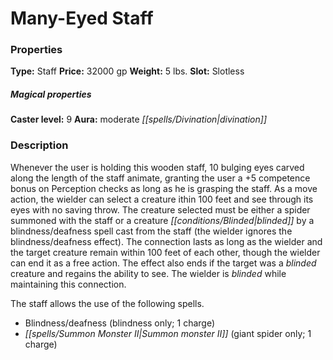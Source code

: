 ﻿---
Title: "Many-Eyed Staff"
Type: "Staff"
Price: "32000 gp"
Weight: "5 lbs."
Slot: "Slotless"
Caster level: "9"
Aura: "moderate divination"
Description: |
  "Whenever the user is holding this wooden staff, 10 bulging eyes carved along the length of the staff animate, granting the user a +5 competence bonus on Perception checks as long as he is grasping the staff. As a move action, the wielder can select a creature ithin 100 feet and see through its eyes with no saving throw. The creature selected must be either a spider summoned with the staff or a creature blinded by a _blindness/deafness_ spell cast from the staff (the wielder ignores the _blindness/deafness_ effect). The connection lasts as long as the wielder and the target creature remain within 100 feet of each other, though the wielder can end it as a free action. The effect also ends if the target was a blinded creature and regains the ability to see. The wielder is blinded while maintaining this connection.
  The staff allows the use of the following spells."
Crafting cost: "16000 gp"
Sources: "['Horror Adventures']"
---

# Many-Eyed Staff

### Properties

**Type:** Staff **Price:** 32000 gp **Weight:** 5 lbs. **Slot:** Slotless

##### Magical properties

**Caster level:** 9 **Aura:** moderate _[[spells/Divination|divination]]_

### Description

Whenever the user is holding this wooden staff, 10 bulging eyes carved along the length of the staff animate, granting the user a +5 competence bonus on Perception checks as long as he is grasping the staff. As a move action, the wielder can select a creature ithin 100 feet and see through its eyes with no saving throw. The creature selected must be either a spider summoned with the staff or a creature _[[conditions/Blinded|blinded]]_ by a blindness/deafness spell cast from the staff (the wielder ignores the blindness/deafness effect). The connection lasts as long as the wielder and the target creature remain within 100 feet of each other, though the wielder can end it as a free action. The effect also ends if the target was a _blinded_ creature and regains the ability to see. The wielder is _blinded_ while maintaining this connection.

The staff allows the use of the following spells.

* Blindness/deafness (blindness only; 1 charge)
* _[[spells/Summon Monster II|Summon monster II]]_ (giant spider only; 1 charge)